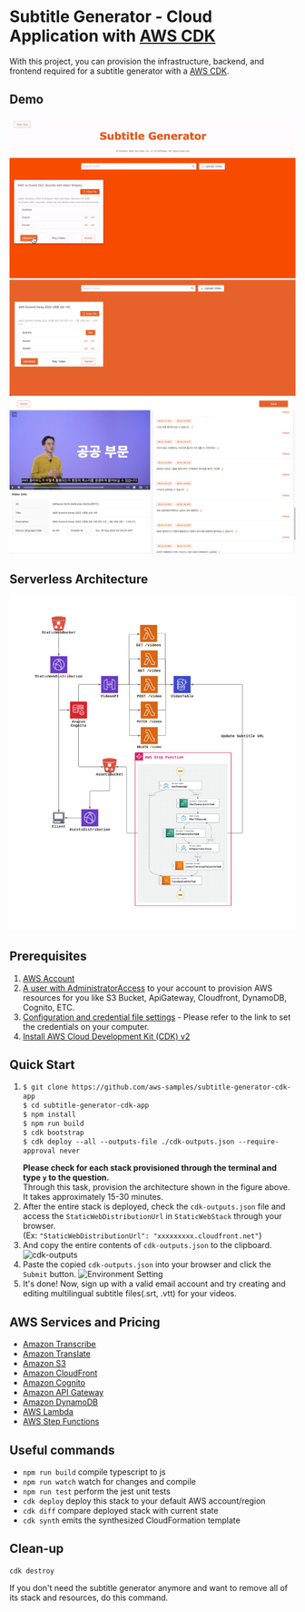 # Subtitle Generator - Cloud Application with [AWS CDK](https://aws.amazon.com/cdk)

With this project, you can provision the infrastructure, backend, and frontend required for a subtitle generator with a [AWS CDK](https://aws.amazon.com/cdk).

## Demo
![demo](./assets/sample.gif)
![videos](./assets/videos.png)
![editor](./assets/editor.png)

## Serverless Architecture
![Architecture](./assets/architecture.png)

## Prerequisites
1. [AWS Account](https://aws.amazon.com/ko/resources/create-account/)
2. [A user with AdministratorAccess](https://docs.aws.amazon.com/IAM/latest/UserGuide/getting-started_create-admin-group.html) to your account to provision AWS resources for you like S3 Bucket, ApiGateway, Cloudfront, DynamoDB, Cognito, ETC.
3. [Configuration and credential file settings](https://docs.aws.amazon.com/cli/latest/userguide/cli-configure-files.html) - Please refer to the link to set the credentials on your computer.
4. [Install AWS Cloud Development Kit (CDK) v2](https://docs.aws.amazon.com/cdk/v2/guide/getting_started.html#getting_started_install)

## Quick Start
1. ```shell
   $ git clone https://github.com/aws-samples/subtitle-generator-cdk-app
   $ cd subtitle-generator-cdk-app
   $ npm install
   $ npm run build
   $ cdk bootstrap
   $ cdk deploy --all --outputs-file ./cdk-outputs.json --require-approval never
   ```
   <b>Please check for each stack provisioned through the terminal and type `y` to the question.</b><br>
   Through this task, provision the architecture shown in the figure above. It takes approximately 15-30 minutes.
2. After the entire stack is deployed, check the `cdk-outputs.json` file and access the `StaticWebDistributionUrl` in `StaticWebStack` through your browser.<br>
   (Ex: `"StaticWebDistributionUrl": "xxxxxxxxx.cloudfront.net"`)
3. And copy the entire contents of `cdk-outputs.json` to the clipboard. 
   ![cdk-outputs](./assets/1.png)
4. Paste the copied `cdk-outputs.json` into your browser and click the `Submit` button.
   ![Environment Setting](./assets/2.png)
5. It's done! Now, sign up with a valid email account and try creating and editing multilingual subtitle files(.srt, .vtt) for your videos.

## AWS Services and Pricing
* [Amazon Transcribe](https://aws.amazon.com/transcribe/pricing/)
* [Amazon Translate](https://aws.amazon.com/translate/pricing/)
* [Amazon S3](https://aws.amazon.com/s3/pricing/)
* [Amazon CloudFront](https://aws.amazon.com/cloudfront/pricing/)
* [Amazon Cognito](https://aws.amazon.com/cognito/pricing/)
* [Amazon API Gateway](https://aws.amazon.com/api-gateway/pricing/)
* [Amazon DynamoDB](https://aws.amazon.com/dynamodb/pricing/)
* [AWS Lambda](https://aws.amazon.com/lambda/pricing/)
* [AWS Step Functions](https://aws.amazon.com/step-functions/pricing/)

## Useful commands

 * `npm run build`   compile typescript to js
 * `npm run watch`   watch for changes and compile
 * `npm run test`    perform the jest unit tests
 * `cdk deploy`      deploy this stack to your default AWS account/region
 * `cdk diff`        compare deployed stack with current state
 * `cdk synth`       emits the synthesized CloudFormation template

## Clean-up
```shell
cdk destroy
```
If you don't need the subtitle generator anymore and want to remove all of its stack and resources, do this command.